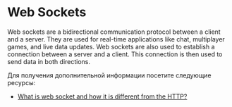 # Web Sockets

Web sockets are a bidirectional communication protocol between a client and a server. They are used for real-time applications like chat, multiplayer games, and live data updates. Web sockets are also used to establish a connection between a server and a client. This connection is then used to send data in both directions.

Для получения дополнительной информации посетите следующие ресурсы:

- [What is web socket and how it is different from the HTTP?](https://www.geeksforgeeks.org/what-is-web-socket-and-how-it-is-different-from-the-http/)
